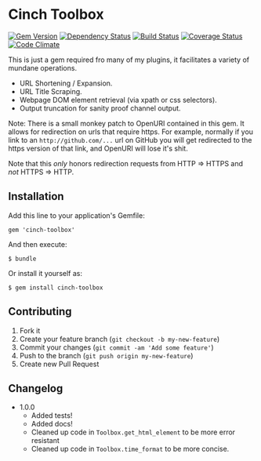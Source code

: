 # Cinch Toolbox

[![Gem Version](https://badge.fury.io/rb/cinch-toolbox.png)](http://badge.fury.io/rb/cinch-dicebag)
[![Dependency Status](https://gemnasium.com/bhaberer/cinch-toolbox.png)](https://gemnasium.com/bhaberer/cinch-dicebag)
[![Build Status](https://travis-ci.org/bhaberer/cinch-toolbox.png?branch=master)](https://travis-ci.org/bhaberer/cinch-dicebag)
[![Coverage Status](https://coveralls.io/repos/bhaberer/cinch-toolbox/badge.png?branch=master)](https://coveralls.io/r/bhaberer/cinch-dicebag?branch=master)
[![Code Climate](https://codeclimate.com/github/bhaberer/cinch-toolbox.png)](https://codeclimate.com/github/bhaberer/cinch-dicebag)

This is just a gem required fro many of my plugins, it facilitates a variety of mundane operations.

* URL Shortening / Expansion.
* URL Title Scraping.
* Webpage DOM element retrieval (via xpath or css selectors).
* Output truncation for sanity proof channel output.

Note: There is a small monkey patch to OpenURI contained in this gem. It allows for redirection
on urls that require https. For example, normally if you link to an `http://github.com/...` url on
GitHub you will get redirected to the https version of that link, and OpenURI will lose it's shit.

Note that this *only* honors redirection requests from HTTP => HTTPS and *not* HTTPS => HTTP.


## Installation

Add this line to your application's Gemfile:

    gem 'cinch-toolbox'

And then execute:

    $ bundle

Or install it yourself as:

    $ gem install cinch-toolbox

## Contributing

1. Fork it
2. Create your feature branch (`git checkout -b my-new-feature`)
3. Commit your changes (`git commit -am 'Add some feature'`)
4. Push to the branch (`git push origin my-new-feature`)
5. Create new Pull Request

## Changelog

* 1.0.0
    * Added tests!
    * Added docs!
    * Cleaned up code in `Toolbox.get_html_element` to be more error resistant
    * Cleaned up code in `Toolbox.time_format` to be more concise.

